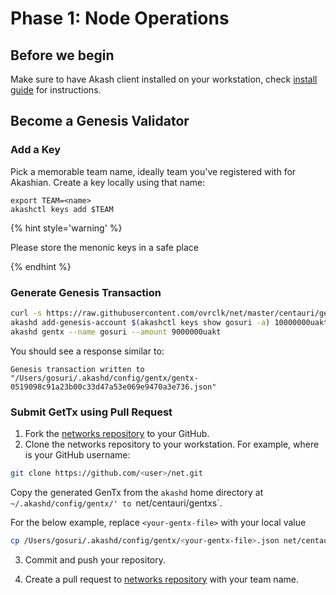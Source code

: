 # Phase 1: Node Operations

## Before we begin

Make sure to have Akash client installed on your workstation, check [install guide](/guides/install.md) for instructions.

## Become a Genesis Validator

### Add a Key
Pick a memorable team name, ideally team you've registered with for Akashian. Create a key locally using that name:

```
export TEAM=<name>
akashctl keys add $TEAM
```

{% hint style='warning' %}

Please store the menonic keys in a safe place

{% endhint %}

### Generate Genesis Transaction

```sh
curl -s https://raw.githubusercontent.com/ovrclk/net/master/centauri/genesis.json > ~/.akashd/config/genesis.json
akashd add-genesis-account $(akashctl keys show gosuri -a) 10000000uakt # other values will be removed.
akashd gentx --name gosuri --amount 9000000uakt
```

You should see a response similar to:

```
Genesis transaction written to "/Users/gosuri/.akashd/config/gentx/gentx-0519098c91a23b00c33d47a53e069e9470a3e736.json"
```

### Submit GetTx using Pull Request

1. Fork the [networks repository](https://github.com/ovrclk/net) to your GitHub.
2. Clone the networks repository to your workstation. For example, where <user> is your GitHub username:

```sh
git clone https://github.com/<user>/net.git
```

Copy the generated GenTx from the `akashd` home directory at `~/.akashd/config/gentx/' to `net/centauri/gentxs`.

For the below example, replace `<your-gentx-file>` with your local value

```sh
cp /Users/gosuri/.akashd/config/gentx/<your-gentx-file>.json net/centauri/gentxs/$TEAM.json
```

3. Commit and push your repository.

4. Create a pull request to [networks repository](https://github.com/ovrclk/net) with your team name.
